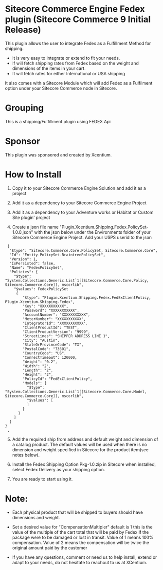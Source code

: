 ﻿
Sitecore Commerce Engine Fedex plugin (Sitecore Commerce 9 Initial Release)
======================================

This plugin allows the user to integrate Fedex as a Fulfillment Method for shipping. 
- It is very easy to integrate or extend to fit your needs.
- If will fetch shipping rates from Fedex based on the weight and dimensions of the items in your cart.
- It will fetch rates for either International or USA shipping

It also comes with a Sitecore Module which will add Fedex as a Fulfilment option under your Sitecore Commerce node in Sitecore. 

Grouping
========
This is a shipping/Fulfillment plugin using FEDEX Api

Sponsor
=======
This plugin was sponsored and created by Xcentium.

How to Install
==============

1. Copy it to your Sitecore Commerce Engine Solution and add it as a project 

2. Add it as a dependency to your Sitecore Commerce Engine Project

3. Add it as a dependency to your Adventure works or Habitat or Custom Site plugin' project

4. Create a json file name "Plugin.Xcentium.Shipping.Fedex.PolicySet-1.0.0.json" with the json below under the Environments folder of your Sitecore Commerce Engine Project. Add your USPS userid to the json

```
 {
  "$type": "Sitecore.Commerce.Core.PolicySet, Sitecore.Commerce.Core",
  "Id": "Entity-PolicySet-BraintreePolicySet",
  "Version": 1,
  "IsPersisted": false,
  "Name": "FedexPolicySet",
  "Policies": {
    "$type": "System.Collections.Generic.List`1[[Sitecore.Commerce.Core.Policy, Sitecore.Commerce.Core]], mscorlib",
    "$values": FedexPolicySet
	 {
        "$type": "Plugin.Xcentium.Shipping.Fedex.FedExClientPolicy, Plugin.Xcentium.Shipping.Fedex",
        "Key": "XXXXXXXXXXX",
        "Password": "XXXXXXXXXXX",
        "AccountNumber": "XXXXXXXXXXX",
        "MeterNumber": "XXXXXXXXXXX",
        "IntegratorId": "XXXXXXXXXXX",
        "ClientProductId": "TEST",
        "ClientProductVersion": "9999",
        "StreetLines": "SHIPPER ADDRESS LINE 1",
        "City": "Austin",
        "StateOrProvinceCode": "TX",
        "PostalCode": "73301",
        "CountryCode": "US",
        "ConnectTimeout": 120000,
        "Weight": "0.2",
        "Width": "2",
        "Length": "2",
        "Height": "2",
        "PolicyId": "FedExClientPolicy",
        "Models": {
          "$type": "System.Collections.Generic.List`1[[Sitecore.Commerce.Core.Model, Sitecore.Commerce.Core]], mscorlib",
          "$values": [
          ]
        }
      }
    ]
  }
}
 ,
```

5. Add the required ship from address and default weight and dimension of a catalog product. The default values will be used when there is no dimension and weight specified in Sitecore for the product item(see notes below).

6. Install the Fedex Shipping Option Pkg-1.0.zip in Sitecore when installed, select Fedex Delivery as your shipping option.

7. You are ready to start using it. 

Note:
=====
- Each physical product that will be shipped to buyers should have dimensions and weight.

- Set a desired value for "CompensationMultipier" default is 1 this is the value of the multiple of the cart total that will be paid by Fedex if the package were to be damaged or lost in transit. Value of 1 means 100% compensation. Value of 2 means the compensation will be twice the original amount paid by the customer

- If you have any questions, comment or need us to help install, extend or adapt to your needs, do not hesitate to reachout to us at XCentium.




